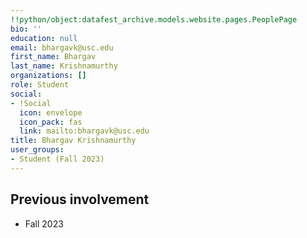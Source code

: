 ```yaml
---
!!python/object:datafest_archive.models.website.pages.PeoplePage
bio: ''
education: null
email: bhargavk@usc.edu
first_name: Bhargav
last_name: Krishnamurthy
organizations: []
role: Student
social:
- !Social
  icon: envelope
  icon_pack: fas
  link: mailto:bhargavk@usc.edu
title: Bhargav Krishnamurthy
user_groups:
- Student (Fall 2023)
---
```



## Previous involvement

* Fall 2023

